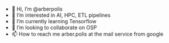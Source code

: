 - 👋 Hi, I’m @arberpolis
- 👀 I’m interested in AI, HPC, ETL pipelines
- 🌱 I’m currently learning Tensorflow
- 💞️ I’m looking to collaborate on OSP
- 📫 How to reach me arber.polis at the mail service from google

<!---
arberpolis/arberpolis is a ✨ special ✨ repository because its `README.md` (this file) appears on your GitHub profile.
You can click the Preview link to take a look at your changes.
--->
